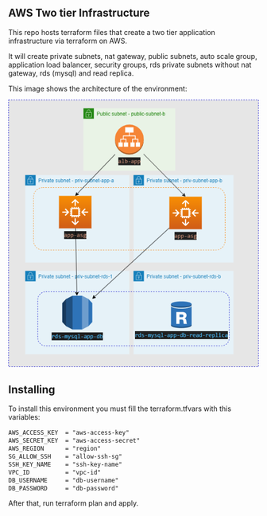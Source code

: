 ## AWS Two tier Infrastructure

This repo hosts terraform files that create a two tier application infrastructure via terraform on AWS.

It will create private subnets, nat gateway, public subnets, auto scale group, application load balancer, security groups, rds private subnets without nat gateway, rds (mysql) and read replica.

This image shows the architecture of the environment:

![AWS Two Tier Application Infrastrcture](arch.png)


## Installing

To install this environment you must fill the terraform.tfvars with this variables:

```
AWS_ACCESS_KEY  = "aws-access-key"
AWS_SECRET_KEY  = "aws-access-secret"
AWS_REGION      = "region"
SG_ALLOW_SSH    = "allow-ssh-sg"
SSH_KEY_NAME    = "ssh-key-name"
VPC_ID          = "vpc-id"
DB_USERNAME     = "db-username"
DB_PASSWORD     = "db-password"
```

After that, run terraform plan and apply.